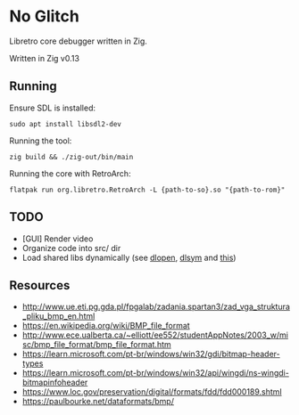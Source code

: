 # No Glitch
Libretro core debugger written in Zig.

Written in Zig v0.13

## Running
Ensure SDL is installed:
```
sudo apt install libsdl2-dev
```

Running the tool:
```
zig build && ./zig-out/bin/main
```

Running the core with RetroArch:
```
flatpak run org.libretro.RetroArch -L {path-to-so}.so "{path-to-rom}"
```

## TODO
* [GUI] Render video
* Organize code into src/ dir
* Load shared libs dynamically (see [dlopen](https://man7.org/linux/man-pages/man3/dlopen.3.html), [dlsym](https://man7.org/linux/man-pages/man3/dlsym.3.html) and [this](https://stackoverflow.com/questions/7626526/load-shared-library-by-path-at-runtime))

## Resources
* http://www.ue.eti.pg.gda.pl/fpgalab/zadania.spartan3/zad_vga_struktura_pliku_bmp_en.html
* https://en.wikipedia.org/wiki/BMP_file_format
* http://www.ece.ualberta.ca/~elliott/ee552/studentAppNotes/2003_w/misc/bmp_file_format/bmp_file_format.htm
* https://learn.microsoft.com/pt-br/windows/win32/gdi/bitmap-header-types
* https://learn.microsoft.com/pt-br/windows/win32/api/wingdi/ns-wingdi-bitmapinfoheader
* https://www.loc.gov/preservation/digital/formats/fdd/fdd000189.shtml
* https://paulbourke.net/dataformats/bmp/